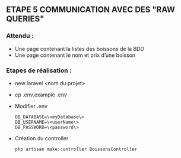 ## ETAPE 5 COMMUNICATION AVEC DES "RAW QUERIES"

### Attendu :
* Une page contenant la ​listes des boissons​ de la BDD
* Une page contenant le ​nom et prix d’une boisson

### Etapes de réalisation :
* new laravel \<nom du projet\>
* cp .env.example .env
* Modifier .env

      DB_DATABASE=\<myDatabase\>
      DB_USERNAME=\<userName\>
      DB_PASSWORD=\<password\>
* Création du controller
        
      php artisan make:controller BoissonsController